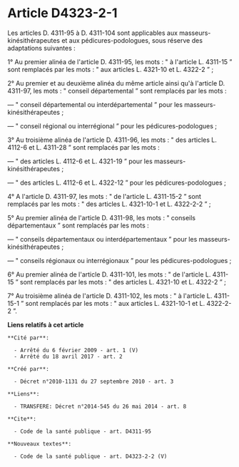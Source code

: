 # Article D4323-2-1

Les articles D. 4311-95 à D. 4311-104 sont applicables aux masseurs-kinésithérapeutes et aux pédicures-podologues, sous
réserve des adaptations suivantes : 

1° Au premier alinéa de l'article D. 4311-95, les mots : " à l'article L. 4311-15 ” sont remplacés par les mots : " aux
articles L. 4321-10 et L. 4322-2 ” ; 

2° Au premier et au deuxième alinéa du même article ainsi qu'à l'article D. 4311-97, les mots : " conseil départemental ”
sont remplacés par les mots : 

― " conseil départemental ou interdépartemental ” pour les masseurs-kinésithérapeutes ; 

― " conseil régional ou interrégional ” pour les pédicures-podologues ; 

3° Au troisième alinéa de l'article D. 4311-96, les mots : " des articles L. 4112-6 et L. 4311-28 ” sont remplacés par les
mots : 

― " des articles L. 4112-6 et L. 4321-19 ” pour les masseurs-kinésithérapeutes ; 

― " des articles L. 4112-6 et L. 4322-12 ” pour les pédicures-podologues ; 

4° A l'article D. 4311-97, les mots : " de l'article L. 4311-15-2 ” sont remplacés par les mots : " des articles L. 4321-10-1
et L. 4322-2-2 ” ; 

5° Au premier alinéa de l'article D. 4311-98, les mots : " conseils départementaux ” sont remplacés par les mots : 

― " conseils départementaux ou interdépartementaux ” pour les masseurs-kinésithérapeutes ; 

― " conseils régionaux ou interrégionaux ” pour les pédicures-podologues ; 

6° Au premier alinéa de l'article D. 4311-101, les mots : " de l'article L. 4311-15 ” sont remplacés par les mots : " des
articles L. 4321-10 et L. 4322-2 ” ; 

7° Au troisième alinéa de l'article D. 4311-102, les mots : " à l'article L. 4311-15-1 ” sont remplacés par les mots : " aux
articles L. 4321-10-1 et L. 4322-2-2 ”.

**Liens relatifs à cet article**

	**Cité par**:

	  - Arrêté du 6 février 2009 - art. 1 (V)
	  - Arrêté du 18 avril 2017 - art. 2

	**Créé par**:

	  - Décret n°2010-1131 du 27 septembre 2010 - art. 3

	**Liens**:

	  - TRANSFERE: Décret n°2014-545 du 26 mai 2014 - art. 8

	**Cite**:

	  - Code de la santé publique - art. D4311-95

	**Nouveaux textes**:

	  - Code de la santé publique - art. D4323-2-2 (V)
